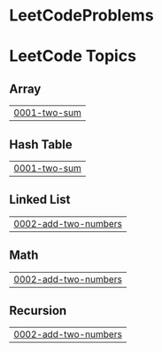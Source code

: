 ﻿# LeetCodeProblems

<!---LeetCode Topics Start-->
# LeetCode Topics
## Array
|  |
| ------- |
| [0001-two-sum](https://github.com/HamadaTarekMostafaHusieni/LeetCodeProblems/tree/master/0001-two-sum) |
## Hash Table
|  |
| ------- |
| [0001-two-sum](https://github.com/HamadaTarekMostafaHusieni/LeetCodeProblems/tree/master/0001-two-sum) |
## Linked List
|  |
| ------- |
| [0002-add-two-numbers](https://github.com/HamadaTarekMostafaHusieni/LeetCodeProblems/tree/master/0002-add-two-numbers) |
## Math
|  |
| ------- |
| [0002-add-two-numbers](https://github.com/HamadaTarekMostafaHusieni/LeetCodeProblems/tree/master/0002-add-two-numbers) |
## Recursion
|  |
| ------- |
| [0002-add-two-numbers](https://github.com/HamadaTarekMostafaHusieni/LeetCodeProblems/tree/master/0002-add-two-numbers) |
<!---LeetCode Topics End-->
